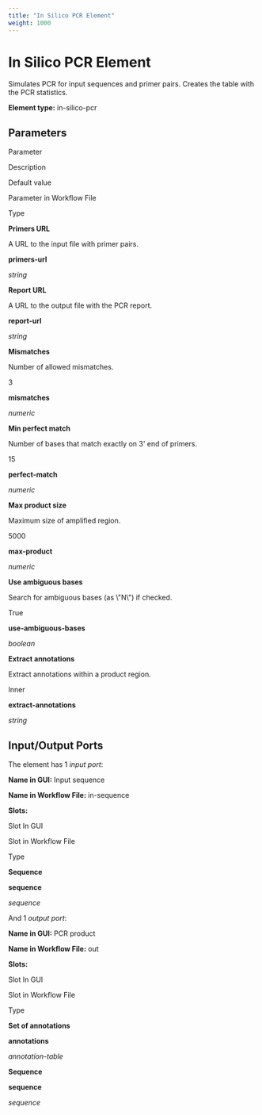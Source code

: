 ```yaml
---
title: "In Silico PCR Element"
weight: 1000
---
```



# In Silico PCR Element

Simulates PCR for input sequences and primer pairs. Creates the table with the PCR statistics.

**Element type:** in-silico-pcr

Parameters
----------

Parameter

Description

Default value

Parameter in Workflow File

Type

**Primers URL**

A URL to the input file with primer pairs.



**primers-url**

_string_

**Report URL**

A URL to the output file with the PCR report.



**report-url**

_string_

**Mismatches**

Number of allowed mismatches.

3

**mismatches**

_numeric_

**Min perfect match**

Number of bases that match exactly on 3' end of primers.

15

**perfect-match**

_numeric_

**Max product size**

Maximum size of amplified region.

5000

**max-product**

_numeric_

**Use ambiguous bases**

Search for ambiguous bases (as \\"N\\") if checked.

True

**use-ambiguous-bases**

_boolean_

**Extract annotations**

Extract annotations within a product region.

Inner

**extract-annotations**

_string_



Input/Output Ports
------------------

The element has 1 _input port_:

**Name in GUI:** Input sequence

**Name in Workflow File:** in-sequence

**Slots:**

Slot In GUI

Slot in Workflow File

Type

**Sequence**

**sequence**

_sequence_

And 1 _output port_:

**Name in GUI:** PCR product

**Name in Workflow File:** out

**Slots:**

Slot In GUI

Slot in Workflow File

Type

**Set of annotations**

**annotations**

_annotation-table_

**Sequence**

**sequence**

_sequence_
